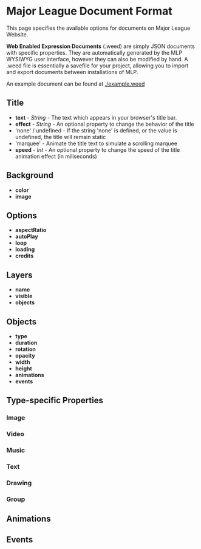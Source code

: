 # Major League Document Format

This page specifies the available options for documents on Major League Website.

**Web Enabled Expression Documents** (.weed) are simply JSON documents with specific properties.
They are automatically generated by the MLP WYSIWYG user interface, however they can also be modified by hand.
A .weed file is essentially a savefile for your project, allowing you to import and export documents between installations of MLP.

An example document can be found at [./example.weed](example.weed)


## Title

- **text** - *String* - The text which appears in your browser's title bar.
- **effect** - *String* - An optional property to change the behavior of the title
 - 'none' / undefined - If the string 'none' is defined, or the value is undefined, the title will remain static
 - 'marquee' - Animate the title text to simulate a scrolling marquee
- **speed** - *Int* - An optional property to change the speed of the title animation effect (in miliseconds)


## Background

- **color**
- **image**


## Options

- **aspectRatio**
- **autoPlay**
- **loop**
- **loading**
- **credits**


## Layers

- **name**
- **visible**
- **objects**


## Objects

- **type**
- **duration**
- **rotation**
- **opacity**
- **width**
- **height**
- **animations**
- **events**

## Type-specific Properties

### Image

### Video

### Music

### Text

### Drawing

### Group


## Animations


## Events
